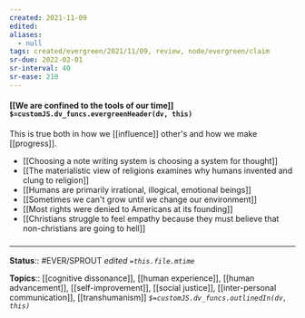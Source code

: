 ```yaml
---
created: 2021-11-09 
edited: 
aliases:
  - null
tags: created/evergreen/2021/11/09, review, node/evergreen/claim
sr-due: 2022-02-01
sr-interval: 40
sr-ease: 210
---
```


#### [[We are confined to the tools of our time]] `$=customJS.dv_funcs.evergreenHeader(dv, this)`

This is true both in how we [[influence]] other's and how we make [[progress]].
- [[Choosing a note writing system is choosing a system for thought]]
- [[The materialistic view of religions examines why humans invented and clung to religion]]
- [[Humans are primarily irrational, illogical, emotional beings]]
- [[Sometimes we can't grow until we change our environment]]
- [[Most rights were denied to Americans at its founding]]
- [[Christians struggle to feel empathy because they must believe that non-christians are going to hell]]


### <hr class="footnote"/>

**Status**:: #EVER/SPROUT
*edited `=this.file.mtime`*

**Topics**:: [[cognitive dissonance]], [[human experience]], [[human advancement]], [[self-improvement]], [[social justice]], [[inter-personal communication]], [[transhumanism]]
*`$=customJS.dv_funcs.outlinedIn(dv, this)`*
